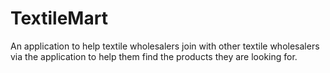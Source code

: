 # TextileMart
An application to help textile wholesalers  join with other textile wholesalers via the application to help them find the products they are looking for.

